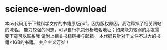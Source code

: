 # science-wen-download
本py代码用于下载科学文库的书籍原版pdf，因为版权原因，我注释掉了相关网站的域名。
能力较强的同志，可以自行抓包分析域名地址；如果能力较弱的朋友需要下载可以联系我 请附上相关书籍链接与邮箱。
本代码只针对于文件不过大的书籍<1GB的书籍。
共产主义万岁！

